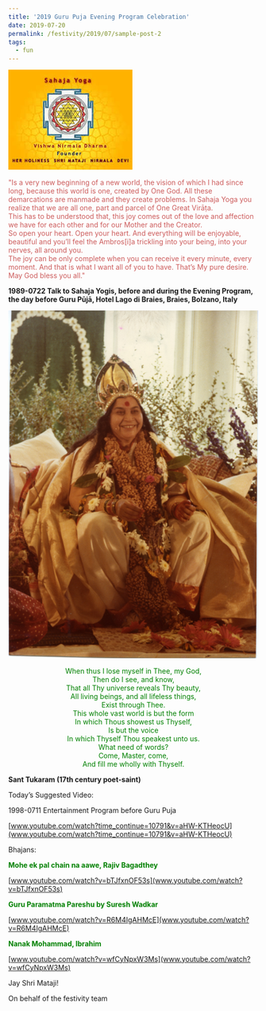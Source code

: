 ```yaml
---
title: '2019 Guru Puja Evening Program Celebration'
date: 2019-07-20
permalink: /festivity/2019/07/sample-post-2
tags:
  - fun
---
```


![PICTURE 1](/images/image1.png)

<p style="color:IndianRed;">
"Is a very new beginning of a new world, the vision of which I had since long, because this world is one, created by One God. All these demarcations are manmade and they create problems. In Sahaja Yoga you realize that we are all one, part and parcel of One Great Virāṭa.<br>
This has to be understood that, this joy comes out of the love and affection we have for each other and for our Mother and the Creator.<br>
So open your heart. Open your heart. And everything will be enjoyable, beautiful and you’ll feel the Ambros[i]a trickling into your being, into your nerves, all around you.<br>
The joy can be only complete when you can receive it every minute, every moment. And that is what I want all of you to have. That’s My pure desire.<br>
May God bless you all."<br>
</p>

**1989-0722 Talk to Sahaja Yogis, before and during the Evening Program, the day before Guru Pūjā, Hotel Lago di Braies, Braies, Bolzano, Italy**  

![PICTURE 8](/images/image8.png)

<p style="color:green; text-align:center;">
When thus I lose myself in Thee, my God,<br>
Then do I see, and know,<br>
That all Thy universe reveals Thy beauty,<br>
All living beings, and all lifeless things,<br>
Exist through Thee.<br>
This whole vast world is but the form<br>
In which Thous showest us Thyself,<br>
Is but the voice<br>
In which Thyself Thou speakest unto us.<br>
What need of words?<br>
Come, Master, come,<br>
And fill me wholly with Thyself.<br>
</p>

**Sant Tukaram (17th century poet-saint)**  

Today’s Suggested Video:  

1998-0711 Entertainment Program before Guru Puja  

[www.youtube.com/watch?time_continue=10791&v=aHW-KTHeocU](www.youtube.com/watch?time_continue=10791&v=aHW-KTHeocU)

Bhajans:

<p style="color:green; text-align:left;">
<b>Mohe ek pal chain na aawe, Rajiv Bagadthey</b><br>
</p>

[www.youtube.com/watch?v=bTJfxnOF53s](www.youtube.com/watch?v=bTJfxnOF53s)

<p style="color:green; text-align:left;">
<b>Guru Paramatma Pareshu by Suresh Wadkar</b><br>
</p>

[www.youtube.com/watch?v=R6M4IgAHMcE](www.youtube.com/watch?v=R6M4IgAHMcE)

<p style="color:green; text-align:left;">
<b>Nanak Mohammad, Ibrahim</b><br>
</p>

[www.youtube.com/watch?v=wfCyNpxW3Ms](www.youtube.com/watch?v=wfCyNpxW3Ms)

Jay Shri Mataji!

On behalf of the festivity team